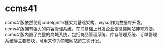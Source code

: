 ccms41
======

ccms41版依然使用codelgniter框架为基础架构、mysql作为数据库开发。ccms41版拥有强大的内容管理系统，在其基础上开发企业信息类网站非常方便。ccms41版内置了完整的商城系统，包括商品管理系统、库存管理系统、订单管理系统等主要模块，可用来作为商城网站的二次开发。
